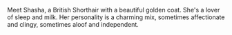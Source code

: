 Meet Shasha, a British Shorthair with a beautiful golden coat. She's a lover of sleep and milk. Her personality is a charming mix, sometimes affectionate and clingy, sometimes aloof and independent.
